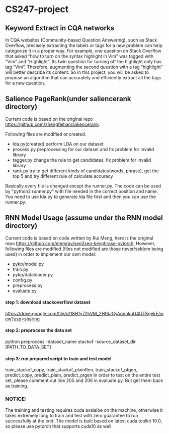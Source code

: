# CS247-project

## Keyword Extract in CQA networks
In CQA websites (Community-based Question Answering), such as Stack Overflow, precisely extracting the labels or tags for a new problem can help categorize it in a proper way. For example, one question on Stack Overflow that asked “how to turn on the syntax highlight in Vim” was tagged with “Vim” and “Highlight”. Its twin question for turning off the highlight only has tag “Vim”. Therefore, augmenting the second question with a tag “highlight” will better describe its content. So in this project, you will be asked to propose an algorithm that can accurately and efficiently extract all the tags for a new question.

## Salience PageRank(under saliencerank directory)
Current code is based on the original repo https://github.com/zhengfeitian/saliencerank.

Following files are modified or created.
- lda.py(created)          perform LDA on our dataset
- process.py               preprocessing for our dataset and fix problem for invalid library
- tagger.py                change the rule to get candidates, fix problem for invalid library
- rank.py                  try to get different kinds of candidates(words, phrase), get the top 5 and try different rule of calculate accuracy

Basically every file is changed except the runner.py.
The code can be used by "python2 runner.py" with file needed in the correct position and name. You need to use lda.py to generate lda file first and then you can use the runner.py.

## RNN Model Usage (assume under the RNN model directory)
Current code is based on code written by Rui Meng, here is the original repo https://github.com/memray/seq2seq-keyphrase-pytorch,
However, following files are modified (files not modified are those never/seldom being used) in order to implement our own model:
- pykp/model.py
- train.py
- pykp/dataloader.py
- config.py
- preprocess.py
- evaluate.py

#### step 1: download stackoverflow dataset 
https://drive.google.com/file/d/18H1y72hVM_2Ht6JGyAonokuU4UTKgekE/view?usp=sharing
#### step 2: preprocess the data set 
python preprocess -dataset_name stackof -source_dataset_dir [PATH_TO_DATA_SET]
#### step 3: run prepared script to train and test model
train_stackof_copy, train_stackof_plainRnn, train_stackof_ptgen, predict_copy, predict_plain, predict_ptgen
In order to test on the entire test set, please comment out line 205 and 206 in evaluate.py. But get them back as training.
### NOTICE: 
The training and testing requires cuda avaialbe on the machine, otherwise it takes extremely long to train and test with zero guarantee to run successfully at the end. The model is built based on latest cuda toolkit 10.0, so please use pytorch that supports cuda10 as well.
